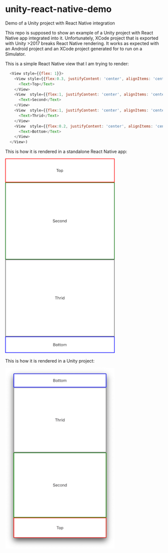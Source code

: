 # unity-react-native-demo
Demo of a Unity project with React Native integration
 
This repo is supposed to show an example of a Unity project with React Native app integrated into it. 
Unfortunately, XCode project that is exported with Unity >2017 breaks React Native rendering.
It works as expected with an Android project and an XCode project generated for to run on a Simulator.

This is a simple React Native view that I am trying to render:
```js
  <View style={{flex: 1}}>
    <View style={{flex:0.3, justifyContent: 'center', alignItems: 'center', borderWidth: 2, borderColor: 'red'}}>
      <Text>Top</Text>
    </View>
    <View  style={{flex:1, justifyContent: 'center', alignItems: 'center', borderWidth: 2, borderColor: 'green'}}>
      <Text>Second</Text>
    </View>
    <View  style={{flex:1, justifyContent: 'center', alignItems: 'center', borderWidth: 2, borderColor: 'grey'}}>
      <Text>Thrid</Text>
    </View>
    <View  style={{flex:0.2, justifyContent: 'center', alignItems: 'center', borderWidth: 2, borderColor: 'blue'}}>
      <Text>Bottom</Text>
    </View>
  </View>)
```
This is how it is rendered in a standalone React Native app:
<div><img src="https://github.com/yurykorzun/unity-react-native-demo/blob/master/Screenshots/Screenshot_unity_ios_rn_simulator.png?raw=true" width="350"/></div>


This is how it is rendered in a Unity project:
<div><img src="https://github.com/yurykorzun/unity-react-native-demo/blob/master/Screenshots/Screenshot_unity_ios_rn_device.png?raw=true" width="350"/></div>

